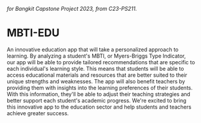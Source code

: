 _for Bangkit Capstone Project 2023, from C23-PS211._
# MBTI-EDU
An innovative education app that will take a personalized approach to learning. By analyzing a student's MBTI, or Myers-Briggs Type Indicator, our app will be able to provide tailored recommendations that are specific to each individual's learning style. This means that students will be able to access educational materials and resources that are better suited to their unique strengths and weaknesses. The app will also benefit teachers by providing them with insights into the learning preferences of their students. With this information, they'll be able to adjust their teaching strategies and better support each student's academic progress. We're excited to bring this innovative app to the education sector and help students and teachers achieve greater success.

